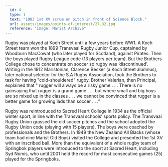 ```yaml
---
  id: 4
  type: 1
  text: "1983 1st XV scrum on pitch in front of Science Block."
  url: assets/images/points-of-interest/27.32.jpg
  reference: "Image: Marist Archive"
---
```

Rugby was played at Koch Street until a few years before WW1. A Koch Street team won the 1899 Transvaal Rugby Junior Cup, captained by Woodburn MacCowat (who later played for Scotland), against Pirates. Then the boys played Rugby League code (13 players per team). But the Brothers College chose to concentrate on soccer so rugby was ‘discontinued’. Writing in the 1912 Maristonian, Clarence Becker (a Koch Street alumnus), later national selector for the S.A Rugby Association, took the Brothers to task for having "cold-shouldered" rugby. Brother Valerian, then Principal, explained that " rugger will always be a risky game . . . There is no gainsaying that rugger is a grand game . . . but where small and big boys are so mixed up in the classes . . . we cannot be convinced that rugger is a better game for growing lads than soccer . . .” 
 
Rugby was reintroduced to Sacred Heart College in 1934 as the official winter sport, in line with the Transvaal schools’ sports policy. The Transvaal Rugby Union grassed the old soccer pitches and the school adopted the Rugby Union code (playing with 15 players). The boys were coached by professionals and the Brothers. In 1949 the New Zealand All Blacks (whose team had nine Marist Old Boys) visited the College and presented the 1st XV with an inscribed ball. More than the equivalent of a whole rugby team of Springbok players were introduced to the sport at Sacred Heart, including Syd Nomis, who until 2001 held the record for most consecutive games (25) played for the Springboks.
